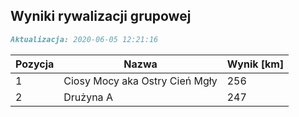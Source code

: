 ## Wyniki rywalizacji grupowej

```markdown
Aktualizacja: 2020-06-05 12:21:16
```

Pozycja | Nazwa | Wynik [km] |
------------ | -------------  | -------------
 1 |Ciosy Mocy aka Ostry Cień Mgły | 256 
 2 |Drużyna A | 247